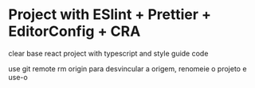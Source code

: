 # Project with ESlint + Prettier + EditorConfig + CRA

clear base react project with typescript and style guide code

use git remote rm origin para desvincular a origem, renomeie o projeto e use-o

